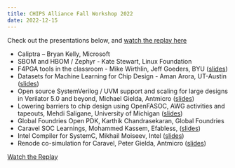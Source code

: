 ```yaml
---
title: CHIPS Alliance Fall Workshop 2022
date: 2022-12-15
---
```


Check out the presentations below, and [watch the replay here](https://youtube.com/playlist?list=PLWm-dtUGVJtDkvxTpThB3cAu0dNxwrlHc)

- Caliptra – Bryan Kelly, Microsoft 
- SBOM and HBOM / Zephyr - Kate Stewart, Linux Foundation
- F4PGA tools in the classroom - Mike Wirthlin, Jeff Goeders, BYU ([slides](https://https://drive.google.com/file/d/1zpINI7TaM99YFFsGjjvicwwG04jwMlvZ/view?usp=sharing))
- Datasets for Machine Learning for Chip Design - Aman Arora, UT-Austin ([slides](https://drive.google.com/file/d/1Df-lPpZ-XhMcqfMe4hkK19ECPdtmZep5/view?usp=sharing))
- Open source SystemVerilog / UVM support and scaling for large designs in Verilator 5.0 and beyond, Michael Gielda, Antmicro ([slides](https://drive.google.com/file/d/1YbfE5tJ7-expgfrhhGF1ep7-WsOzBDZj/view?usp=sharing))
- Lowering barriers to chip design using OpenFASOC, AWG activities and tapeouts, Mehdi Saligane, University of Michigan ([slides](https://drive.google.com/file/d/12t_dZHL7nIFWo6OXcnw7YBujIg1fSrV-/view?usp=sharing))
- Global Foundries Open PDK, Karthik Chandrasekaran, Global Foundries 
- Caravel SOC Learnings, Mohammed Kassem, Efabless, ([slides](https://drive.google.com/file/d/1sZ82ahy_oCg6kbkKOcZkkN1W0iQx4Ulm/view?usp=sharing))
- Intel Compiler for SystemC, Mikhail Moiseev, Intel ([slides](https://drive.google.com/file/d/1pQ90HjaEwrfan0FN9Qk63aw5LVWqnhpI/view?usp=sharing))
- Renode co-simulation for Caravel, Peter Gielda, Antmicro ([slides](https://drive.google.com/file/d/1miW5NGX-ee2maolsFR5ptXI6iorfv1G-/view?usp=share_link))

[Watch the Replay](https://youtube.com/playlist?list=PLWm-dtUGVJtDkvxTpThB3cAu0dNxwrlHc)
